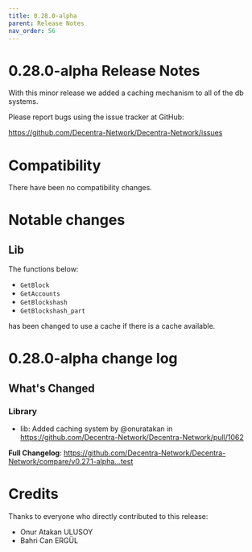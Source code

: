 ```yaml
---
title: 0.28.0-alpha
parent: Release Notes
nav_order: 56
---
```


# 0.28.0-alpha Release Notes

With this minor release we added a caching mechanism to all of the db systems.

Please report bugs using the issue tracker at GitHub:

<https://github.com/Decentra-Network/Decentra-Network/issues>

# Compatibility

There have been no compatibility changes.

# Notable changes


## Lib
The functions below:

- `GetBlock`
- `GetAccounts`
- `GetBlockshash`
- `GetBlockshash_part`

has been changed to use a cache if there is a cache available.


# 0.28.0-alpha change log
<!-- Release notes generated using configuration in .github/release.yml at master -->

## What's Changed
### Library
* lib: Added caching system by @onuratakan in https://github.com/Decentra-Network/Decentra-Network/pull/1062


**Full Changelog**: https://github.com/Decentra-Network/Decentra-Network/compare/v0.27.1-alpha...test

# Credits

Thanks to everyone who directly contributed to this release:

- Onur Atakan ULUSOY
- Bahri Can ERGÜL
